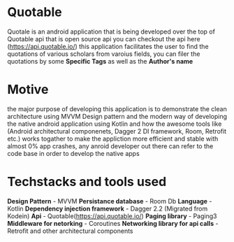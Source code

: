 # Quotable

Quotale is an android application that is being developed over the top of Quotable api that is open source api you can checkout the api here (https://api.quotable.io/)
this application facilitates the user to find the quotations of various scholars from varoius fields, you can filer the quotations by some **Specific Tags** as well as the **Author's name**

# Motive

the major purpose of developing this application is to demonstrate the clean architecture using MVVM Design pattern and the modern way of developing the native android application using Kotlin and how the awesome tools like (Android architectural componenets, Dagger 2 DI framework, Room, Retrofit etc.) works togather to make the appliction more efficient and stable with almost 0% app crashes, any anroid developer out there can refer to the code base in order to develop the native apps 

# Techstacks and tools used 

**Design Pattern** - MVVM
**Persistance database** - Room Db
**Language** - Kotlin
**Dependency injection framework** - Dagger 2.2 (Migrated from Kodein)
**Api** - Quotable(https://api.quotable.io/)
**Paging library** - Paging3
**Middleware for netorking** - Coroutines
**Networking library for api calls** - Retrofit
and other architectural components 
 
